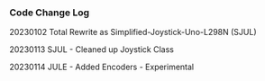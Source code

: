 ### Code Change Log

<p>20230102 Total Rewrite as Simplified-Joystick-Uno-L298N (SJUL)</p>
<p>20230113 SJUL - Cleaned up Joystick Class</p>
<p>20230114 JULE - Added Encoders - Experimental</p>


